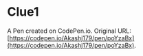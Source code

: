 # Clue1

A Pen created on CodePen.io. Original URL: [https://codepen.io/Akashj179/pen/poYzaBx](https://codepen.io/Akashj179/pen/poYzaBx).


